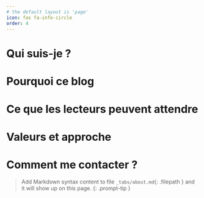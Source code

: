 ```yaml
---
# the default layout is 'page'
icon: fas fa-info-circle
order: 4
---
```

# Qui suis-je ?

# Pourquoi ce blog

# Ce que les lecteurs peuvent attendre

# Valeurs et approche

# Comment me contacter ?
> Add Markdown syntax content to file `_tabs/about.md`{: .filepath } and it will show up on this page.
{: .prompt-tip }
